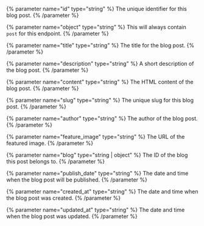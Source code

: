 {% parameter name="id" type="string" %}
The unique identifier for this blog post.
{% /parameter %}

{% parameter name="object" type="string" %}
This will always contain `post` for this endpoint.
{% /parameter %}

{% parameter name="title" type="string" %}
The title for the blog post.
{% /parameter %}

{% parameter name="description" type="string" %}
A short description of the blog post.
{% /parameter %}

{% parameter name="content" type="string" %}
The HTML content of the blog post.
{% /parameter %}

{% parameter name="slug" type="string" %}
The unique slug for this blog post.
{% /parameter %}

{% parameter name="author" type="string" %}
The author of the blog post.
{% /parameter %}

{% parameter name="feature_image" type="string" %}
The URL of the featured image.
{% /parameter %}

{% parameter name="blog" type="string | object" %}
The ID of the blog this post belongs to.
{% /parameter %}

{% parameter name="publish_date" type="string" %}
The date and time when the blog post will be published.
{% /parameter %}

{% parameter name="created_at" type="string" %}
The date and time when the blog post was created.
{% /parameter %}

{% parameter name="updated_at" type="string" %}
The date and time when the blog post was updated.
{% /parameter %}
